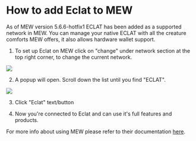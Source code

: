 # How to add Eclat to MEW

As of MEW version 5.6.6-hotfix1 ECLAT has been added as a supported network in MEW. You can manage your native ECLAT with all
the creature comforts MEW offers, it also allows hardware wallet support. 

1. To set up Eclat on MEW click on "change" under network section at the top right corner, to change the current 
network.

![](.gitbook/assets/MEW_1.png)

2. A popup will open. Scroll down the list until you find "ECLAT".

![](.gitbook/assets/MEW_2.png)

3. Click "Eclat" text/button

4. Now you're connected to Eclat and can use it's full features and products.

For more info about using MEW please refer to their documentation [here](https://kb.myetherwallet.com/).

